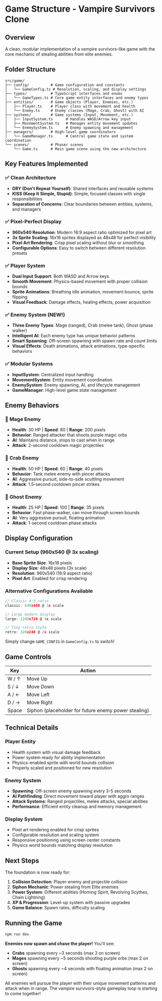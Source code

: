 # Game Structure - Vampire Survivors Clone

## Overview

A clean, modular implementation of a vampire survivors-like game with the core mechanic of stealing abilities from elite enemies.

## Folder Structure

```
src/game/
├── config/          # Game configuration and constants
│   └── GameConfig.ts # Resolution, scaling, and display settings
├── types/           # TypeScript interfaces and enums
│   └── GameTypes.ts # Core game entity interfaces and enemy types
├── entities/        # Game objects (Player, Enemies, etc.)
│   ├── Player.ts    # Player class with movement and health
│   └── Enemy.ts     # Enemy classes (Mage, Crab, Ghost) with AI
├── systems/         # Game systems (Input, Movement, etc.)
│   ├── InputSystem.ts      # Handles WASD/Arrow key input
│   ├── MovementSystem.ts   # Manages entity movement updates
│   └── EnemySystem.ts      # Enemy spawning and management
├── managers/        # High-level game coordinators
│   └── GameManager.ts      # Central game state and system coordination
└── scenes/          # Phaser scenes
    └── Game.ts      # Main game scene using the new architecture
```

## Key Features Implemented

### ✅ Clean Architecture

-   **DRY (Don't Repeat Yourself)**: Shared interfaces and reusable systems
-   **KISS (Keep It Simple, Stupid)**: Simple, focused classes with single responsibilities
-   **Separation of Concerns**: Clear boundaries between entities, systems, and managers

### ✅ Pixel-Perfect Display

-   **960x540 Resolution**: Modern 16:9 aspect ratio optimized for pixel art
-   **3x Sprite Scaling**: 16x16 sprites displayed as 48x48 for perfect visibility
-   **Pixel Art Rendering**: Crisp pixel scaling without blur or smoothing
-   **Configurable Options**: Easy to switch between different resolution presets

### ✅ Player System

-   **Dual Input Support**: Both WASD and Arrow keys
-   **Smooth Movement**: Physics-based movement with proper collision bounds
-   **Sprite Animations**: Breathing idle animation, movement bounce, sprite flipping
-   **Visual Feedback**: Damage effects, healing effects, power acquisition

### ✅ Enemy System (NEW!)

-   **Three Enemy Types**: Mage (ranged), Crab (melee tank), Ghost (phase walker)
-   **Intelligent AI**: Each enemy type has unique behavior patterns
-   **Smart Spawning**: Off-screen spawning with spawn rate and count limits
-   **Visual Effects**: Death animations, attack animations, type-specific behaviors

### ✅ Modular Systems

-   **InputSystem**: Centralized input handling
-   **MovementSystem**: Entity movement coordination
-   **EnemySystem**: Enemy spawning, AI, and lifecycle management
-   **GameManager**: High-level game state management

## Enemy Behaviors

### 🧙 **Mage Enemy**

-   **Health**: 30 HP | **Speed**: 80 | **Range**: 200 pixels
-   **Behavior**: Ranged attacker that shoots purple magic orbs
-   **AI**: Maintains distance, stops to cast when in range
-   **Attack**: 2-second cooldown magic projectiles

### 🦀 **Crab Enemy**

-   **Health**: 50 HP | **Speed**: 60 | **Range**: 40 pixels
-   **Behavior**: Tank melee enemy with pincer attacks
-   **AI**: Aggressive pursuit, side-to-side scuttling movement
-   **Attack**: 1.5-second cooldown pincer strikes

### 👻 **Ghost Enemy**

-   **Health**: 25 HP | **Speed**: 100 | **Range**: 35 pixels
-   **Behavior**: Fast phase-walker, can move through screen bounds
-   **AI**: Very aggressive pursuit, floating animation
-   **Attack**: 1-second cooldown phase attacks

## Display Configuration

### Current Setup (960x540 @ 3x scaling)

-   **Base Sprite Size**: 16x16 pixels
-   **Display Size**: 48x48 pixels (3x scale)
-   **Resolution**: 960x540 (16:9 aspect ratio)
-   **Pixel Art**: Enabled for crisp rendering

### Alternative Configurations Available

```typescript
// Classic 4:3 ratio
classic: 640x480 @ 3x scale

// Large modern display
large: 1280x720 @ 4x scale

// Tiny retro style
retro: 320x240 @ 2x scale
```

Simply change `GAME_CONFIG` in `GameConfig.ts` to switch!

## Game Controls

| Key   | Action                                               |
| ----- | ---------------------------------------------------- |
| W / ↑ | Move Up                                              |
| S / ↓ | Move Down                                            |
| A / ← | Move Left                                            |
| D / → | Move Right                                           |
| Space | Siphon (placeholder for future enemy power stealing) |

## Technical Details

### Player Entity

-   Health system with visual damage feedback
-   Power system ready for ability implementation
-   Physics-enabled sprite with world bounds collision
-   Properly scaled and positioned for new resolution

### Enemy System

-   **Spawning**: Off-screen enemy spawning every 3-5 seconds
-   **AI Pathfinding**: Direct movement toward player with aggro ranges
-   **Attack Systems**: Ranged projectiles, melee attacks, special abilities
-   **Performance**: Efficient entity cleanup and memory management

### Display System

-   Pixel art rendering enabled for crisp sprites
-   Configurable resolution and scaling system
-   Responsive positioning using screen center constants
-   Physics world bounds matching display resolution

## Next Steps

The foundation is now ready for:

1. **Collision Detection**: Player-enemy and projectile collision
2. **Siphon Mechanic**: Power stealing from Elite enemies
3. **Power System**: Different abilities (Homing Spirit, Revolving Scythes, Chain Lightning)
4. **XP & Progression**: Level-up system with passive upgrades
5. **Game Balance**: Spawn rates, difficulty scaling

## Running the Game

```bash
npm run dev
```

**Enemies now spawn and chase the player!** You'll see:

-   **Crabs** spawning every ~3 seconds (max 3 on screen)
-   **Mages** spawning every ~5 seconds shooting purple orbs (max 2 on screen)
-   **Ghosts** spawning every ~4 seconds with floating animation (max 2 on screen)

All enemies will pursue the player with their unique movement patterns and attack when in range. The vampire survivors-style gameplay loop is starting to come together!

